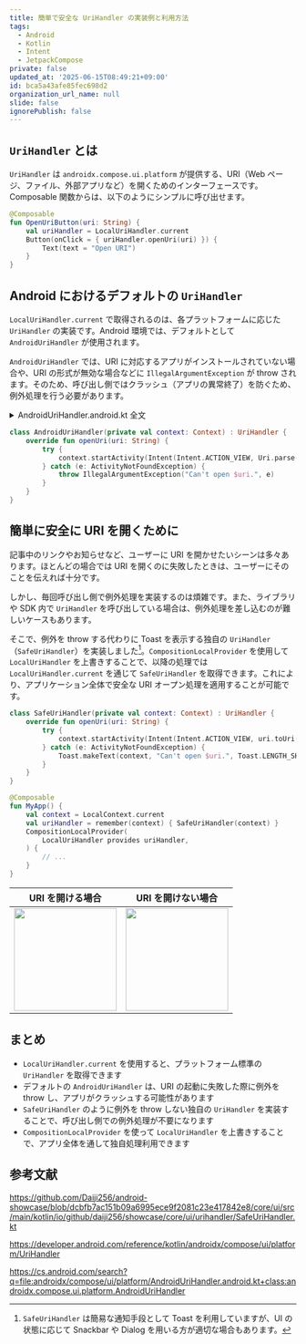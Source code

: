 ```yaml
---
title: 簡単で安全な UriHandler の実装例と利用方法
tags:
  - Android
  - Kotlin
  - Intent
  - JetpackCompose
private: false
updated_at: '2025-06-15T08:49:21+09:00'
id: bca5a43afe85fec698d2
organization_url_name: null
slide: false
ignorePublish: false
---
```


## `UriHandler` とは

`UriHandler` は `androidx.compose.ui.platform` が提供する、URI（Web ページ、ファイル、外部アプリなど）を開くためのインターフェースです。Composable 関数からは、以下のようにシンプルに呼び出せます。

```kotlin
@Composable
fun OpenUriButton(uri: String) {
    val uriHandler = LocalUriHandler.current
    Button(onClick = { uriHandler.openUri(uri) }) {
        Text(text = "Open URI")
    }
}
```

## Android におけるデフォルトの `UriHandler`

`LocalUriHandler.current` で取得されるのは、各プラットフォームに応じた `UriHandler` の実装です。Android 環境では、デフォルトとして `AndroidUriHandler` が使用されます。

`AndroidUriHandler` では、URI に対応するアプリがインストールされていない場合や、URI の形式が無効な場合などに `IllegalArgumentException` が throw されます。そのため、呼び出し側ではクラッシュ（アプリの異常終了）を防ぐため、例外処理を行う必要があります。

<details><summary>AndroidUriHandler.android.kt 全文</summary>

https://cs.android.com/search?q=file:androidx/compose/ui/platform/AndroidUriHandler.android.kt+class:androidx.compose.ui.platform.AndroidUriHandler

```kotlin
/*
 * Copyright 2020 The Android Open Source Project
 *
 * Licensed under the Apache License, Version 2.0 (the "License");
 * you may not use this file except in compliance with the License.
 * You may obtain a copy of the License at
 *
 *      http://www.apache.org/licenses/LICENSE-2.0
 *
 * Unless required by applicable law or agreed to in writing, software
 * distributed under the License is distributed on an "AS IS" BASIS,
 * WITHOUT WARRANTIES OR CONDITIONS OF ANY KIND, either express or implied.
 * See the License for the specific language governing permissions and
 * limitations under the License.
 */

package androidx.compose.ui.platform

import android.content.ActivityNotFoundException
import android.content.Context
import android.content.Intent
import android.net.Uri

class AndroidUriHandler(private val context: Context) : UriHandler {

    /**
     * Open given URL in browser
     *
     * @throws IllegalArgumentException when given [uri] is invalid and/or can't be handled by the
     *   system
     */
    override fun openUri(uri: String) {
        try {
            context.startActivity(Intent(Intent.ACTION_VIEW, Uri.parse(uri)))
        } catch (e: ActivityNotFoundException) {
            throw IllegalArgumentException("Can't open $uri.", e)
        }
    }
}

```

</details>

```kotlin
class AndroidUriHandler(private val context: Context) : UriHandler {
    override fun openUri(uri: String) {
        try {
            context.startActivity(Intent(Intent.ACTION_VIEW, Uri.parse(uri)))
        } catch (e: ActivityNotFoundException) {
            throw IllegalArgumentException("Can't open $uri.", e)
        }
    }
}
```

## 簡単に安全に URI を開くために

記事中のリンクやお知らせなど、ユーザーに URI を開かせたいシーンは多々あります。ほとんどの場合では URI を開くのに失敗したときは、ユーザーにそのことを伝えれば十分です。

しかし、毎回呼び出し側で例外処理を実装するのは煩雑です。また、ライブラリや SDK 内で `UriHandler` を呼び出している場合は、例外処理を差し込むのが難しいケースもあります。

そこで、例外を throw する代わりに Toast を表示する独自の `UriHandler`（`SafeUriHandler`）を実装しました[^toast]。`CompositionLocalProvider` を使用して `LocalUriHandler` を上書きすることで、以降の処理では `LocalUriHandler.current` を通じて `SafeUriHandler` を取得できます。これにより、アプリケーション全体で安全な URI オープン処理を適用することが可能です。

[^toast]: `SafeUriHandler` は簡易な通知手段として Toast を利用していますが、UI の状態に応じて Snackbar や Dialog を用いる方が適切な場合もあります。

```kotlin
class SafeUriHandler(private val context: Context) : UriHandler {
    override fun openUri(uri: String) {
        try {
            context.startActivity(Intent(Intent.ACTION_VIEW, uri.toUri()))
        } catch (e: ActivityNotFoundException) {
            Toast.makeText(context, "Can't open $uri.", Toast.LENGTH_SHORT).show()
        }
    }
}
```

```kotlin
@Composable
fun MyApp() {
    val context = LocalContext.current
    val uriHandler = remember(context) { SafeUriHandler(context) }
    CompositionLocalProvider(
        LocalUriHandler provides uriHandler,
    ) {
        // ...
    }
}
```

|                                                          URI を開ける場合                                                           |                                                         URI を開けない場合                                                          |
| :---------------------------------------------------------------------------------------------------------------------------------: | :---------------------------------------------------------------------------------------------------------------------------------: |
| <img src="https://qiita-image-store.s3.ap-northeast-1.amazonaws.com/0/699841/f1d26180-d8dc-4494-9fc1-a5b03b8c8ba6.gif" width="180"> | <img src="https://qiita-image-store.s3.ap-northeast-1.amazonaws.com/0/699841/4b17e779-47d0-4cd5-a5fb-59bd5bfcaeb0.gif" width="180"> |

## まとめ

- `LocalUriHandler.current` を使用すると、プラットフォーム標準の `UriHandler` を取得できます
- デフォルトの `AndroidUriHandler` は、URI の起動に失敗した際に例外を throw し、アプリがクラッシュする可能性があります
- `SafeUriHandler` のように例外を throw しない独自の `UriHandler` を実装することで、呼び出し側での例外処理が不要になります
- `CompositionLocalProvider` を使って `LocalUriHandler` を上書きすることで、アプリ全体を通して独自処理利用できます

## 参考文献

https://github.com/Daiji256/android-showcase/blob/dcbfb7ac151b09a6995ece9f2081c23e417842e8/core/ui/src/main/kotlin/io/github/daiji256/showcase/core/ui/urihandler/SafeUriHandler.kt

https://developer.android.com/reference/kotlin/androidx/compose/ui/platform/UriHandler

https://cs.android.com/search?q=file:androidx/compose/ui/platform/AndroidUriHandler.android.kt+class:androidx.compose.ui.platform.AndroidUriHandler
